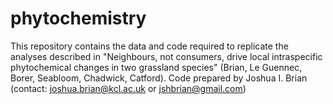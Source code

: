 # phytochemistry

This repository contains the data and code required to replicate the analyses described in "Neighbours, not consumers, drive local intraspecific phytochemical changes in two grassland species" (Brian, Le Guennec, Borer, Seabloom, Chadwick, Catford). Code prepared by Joshua I. Brian (contact: joshua.brian@kcl.ac.uk or jshbrian@gmail.com)
